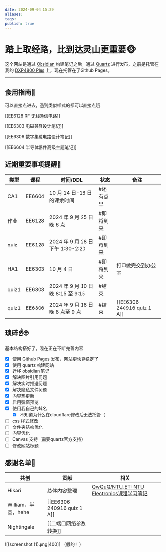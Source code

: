 ```yaml
---
date: 2024-09-04 15:29
aliases: 
tags: 
publish: true
---
```


# 踏上取经路，比到达灵山更重要🐵

这个网站是通过 [Obsidian](https://obsidian.md/) 构建笔记之后，通过 [Quartz](https://github.com/jackyzha0/quartz) 进行发布，之前是托管在我的 [DXP4800 Plus](https://www.ugnas.com/) 上，现在托管在了Github Pages。

---

## 食用指南🍔

可以直接点进去，遇到类似样式的都可以直接点哦

[[EE6128 RF 无线通信电路]]  

[[EE6303 电磁兼容设计笔记]]

[[EE6306 数字集成电路设计笔记]]

[[EE6604 半导体器件高级主题笔记]]

## 近期重要事项提醒📢

| 类型    | 课程     | 时间/DDL                       | 状态    | 备注                         |
| ----- | ------ | ---------------------------- | ----- | -------------------------- |
| CA1   | EE6604 | 10 月 14 日-18 日的课余时间          | #还有点早 |                            |
| 作业    | EE6128 | 2024 年 9 月 25 日晚 6 点         | #即将到来 |                            |
| quiz  | EE6128 | 2024 年 9 月 28 日下午 1:30-2:20  | #即将到来 |                            |
| HA1   | EE6303 | 10 月 4 日                     | #即将到来 | 打印做完交到办公室                  |
| quiz1 | EE6303 | 2024 年 9 月 10 日晚 8:15 至 9:15 | #结束   |                            |
| quiz1 | EE6306 | 2024 年 9 月 16 日晚 8 点至 9 点    | #结束   | [[EE6306 240916 quiz 1 A]] |

## 琐碎☝️🤓

基本结构搭好了，现在正在不断完善内容

- [x] 使用 Github Pages 发布，网站更快更稳定了
- [x] 使用 quartz 构建网站
- [x] 迁移 obsidian 笔记
- [x] 解决图片引用问题
- [x] 解决实时推送问题
- [x] 解决隐私文件问题
- [x] 内容热更新
- [x] 启用弹窗预览
- [x] 使用我自己的域名
	- [x] 不知道为什么在cloudflare修改后无法托管（
- [ ] css 样式修改
- [ ] 文件夹结构优化
- [ ] 内容优化
- [ ] Canvas 支持（需要quartz官方支持）
- [ ] 修改网站标题

## 感谢名单🥹

| 共创              | 贡献                         | 相关                                                                     |
| --------------- | -------------------------- | ---------------------------------------------------------------------- |
| Hikari          | 总体内容整理                     | [QwQuQ/NTU_ET: NTU Electronics课程学习笔记](https://github.com/QwQuQ/NTU_ET) |
| William，半圆，hehe | [[EE6306 240916 quiz 1 A]] |                                                                        |
| Nightingale     | [[二端口网络参数转换]]              |                                                                        |

![[screenshot (1).png|400]]
（假的！）